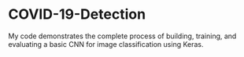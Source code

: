 # COVID-19-Detection
My code demonstrates the complete process of building, training, and  evaluating a basic CNN for image classification using Keras.
